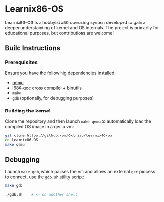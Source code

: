 # Learnix86-OS

Learnix86-OS is a hobbyist x86 operating system developed to gain a deeper understanding of kernel and OS internals. The project is primarily for educational purposes, but contributions are welcome!

## Build Instructions

### Prerequisites

Ensure you have the followinig dependencies installed:
- [qemu](https://www.qemu.org/)
- [i686-gcc cross compiler + binutils](https://wiki.osdev.org/GCC_Cross-Compiler)
- `make`
- `gdb` (optionally, for debugging purposes)

### Building the kernel

Clone the repository and then launch `make qemu` to automatically load the compiled OS image in a qemu vm: 

```bash
git clone https://github.com/0xlrivo/learnix86-os
cd Learnix86-OS
make qemu
```

## Debugging

Launch `make gdb`, which pauses the vm and allows an external `gcc` process to connect, use the `gdb.sh` utility script:

```bash
make gdb

./gdb.sh    # <- on another shell
```
